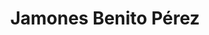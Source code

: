 ---
title: "Jamones Benito Pérez"
url: /miranda-del-castanar/jamones-benito-perez/
shop: Metzgerei
---